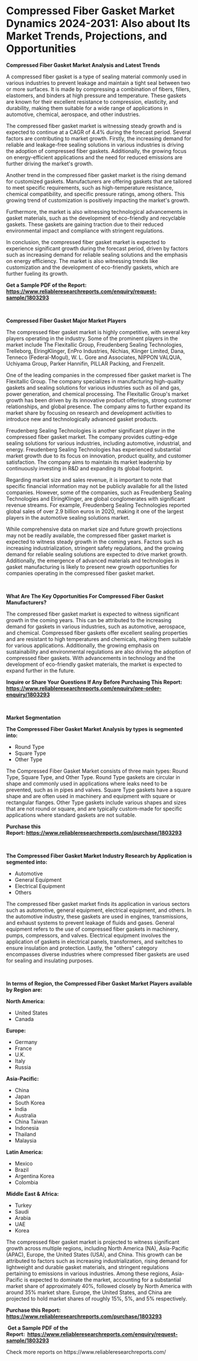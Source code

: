 <p><h1>Compressed Fiber Gasket Market Dynamics 2024-2031: Also about Its Market Trends, Projections, and Opportunities</h1></p><p><strong>Compressed Fiber Gasket Market Analysis and Latest Trends</strong></p>
<p><p>A compressed fiber gasket is a type of sealing material commonly used in various industries to prevent leakage and maintain a tight seal between two or more surfaces. It is made by compressing a combination of fibers, fillers, elastomers, and binders at high pressure and temperature. These gaskets are known for their excellent resistance to compression, elasticity, and durability, making them suitable for a wide range of applications in automotive, chemical, aerospace, and other industries.</p><p>The compressed fiber gasket market is witnessing steady growth and is expected to continue at a CAGR of 4.4% during the forecast period. Several factors are contributing to market growth. Firstly, the increasing demand for reliable and leakage-free sealing solutions in various industries is driving the adoption of compressed fiber gaskets. Additionally, the growing focus on energy-efficient applications and the need for reduced emissions are further driving the market's growth.</p><p>Another trend in the compressed fiber gasket market is the rising demand for customized gaskets. Manufacturers are offering gaskets that are tailored to meet specific requirements, such as high-temperature resistance, chemical compatibility, and specific pressure ratings, among others. This growing trend of customization is positively impacting the market's growth.</p><p>Furthermore, the market is also witnessing technological advancements in gasket materials, such as the development of eco-friendly and recyclable gaskets. These gaskets are gaining traction due to their reduced environmental impact and compliance with stringent regulations.</p><p>In conclusion, the compressed fiber gasket market is expected to experience significant growth during the forecast period, driven by factors such as increasing demand for reliable sealing solutions and the emphasis on energy efficiency. The market is also witnessing trends like customization and the development of eco-friendly gaskets, which are further fueling its growth.</p></p>
<p><strong>Get a Sample PDF of the Report:&nbsp; <a href="https://www.reliableresearchreports.com/enquiry/request-sample/1803293">https://www.reliableresearchreports.com/enquiry/request-sample/1803293</a></strong></p>
<p>&nbsp;</p>
<p><strong>Compressed Fiber Gasket Major Market Players</strong></p>
<p><p>The compressed fiber gasket market is highly competitive, with several key players operating in the industry. Some of the prominent players in the market include The Flexitallic Group, Freudenberg Sealing Technologies, Trelleborg, ElringKlinger, EnPro Industries, Nichias, Klinger Limited, Dana, Tenneco (Federal-Mogul), W. L. Gore and Associates, NIPPON VALQUA, Uchiyama Group, Parker Hannifin, PILLAR Packing, and Frenzelit.</p><p>One of the leading companies in the compressed fiber gasket market is The Flexitallic Group. The company specializes in manufacturing high-quality gaskets and sealing solutions for various industries such as oil and gas, power generation, and chemical processing. The Flexitallic Group's market growth has been driven by its innovative product offerings, strong customer relationships, and global presence. The company aims to further expand its market share by focusing on research and development activities to introduce new and technologically advanced gasket products.</p><p>Freudenberg Sealing Technologies is another significant player in the compressed fiber gasket market. The company provides cutting-edge sealing solutions for various industries, including automotive, industrial, and energy. Freudenberg Sealing Technologies has experienced substantial market growth due to its focus on innovation, product quality, and customer satisfaction. The company aims to maintain its market leadership by continuously investing in R&D and expanding its global footprint.</p><p>Regarding market size and sales revenue, it is important to note that specific financial information may not be publicly available for all the listed companies. However, some of the companies, such as Freudenberg Sealing Technologies and ElringKlinger, are global conglomerates with significant revenue streams. For example, Freudenberg Sealing Technologies reported global sales of over 2.9 billion euros in 2020, making it one of the largest players in the automotive sealing solutions market.</p><p>While comprehensive data on market size and future growth projections may not be readily available, the compressed fiber gasket market is expected to witness steady growth in the coming years. Factors such as increasing industrialization, stringent safety regulations, and the growing demand for reliable sealing solutions are expected to drive market growth. Additionally, the emergence of advanced materials and technologies in gasket manufacturing is likely to present new growth opportunities for companies operating in the compressed fiber gasket market.</p></p>
<p>&nbsp;</p>
<p><strong>What Are The Key Opportunities For Compressed Fiber Gasket Manufacturers?</strong></p>
<p><p>The compressed fiber gasket market is expected to witness significant growth in the coming years. This can be attributed to the increasing demand for gaskets in various industries, such as automotive, aerospace, and chemical. Compressed fiber gaskets offer excellent sealing properties and are resistant to high temperatures and chemicals, making them suitable for various applications. Additionally, the growing emphasis on sustainability and environmental regulations are also driving the adoption of compressed fiber gaskets. With advancements in technology and the development of eco-friendly gasket materials, the market is expected to expand further in the future.</p></p>
<p><strong>Inquire or Share Your Questions If Any Before Purchasing This Report: <a href="https://www.reliableresearchreports.com/enquiry/pre-order-enquiry/1803293">https://www.reliableresearchreports.com/enquiry/pre-order-enquiry/1803293</a></strong></p>
<p>&nbsp;</p>
<p><strong>Market Segmentation</strong></p>
<p><strong>The Compressed Fiber Gasket Market Analysis by types is segmented into:</strong></p>
<p><ul><li>Round Type</li><li>Square Type</li><li>Other Type</li></ul></p>
<p><p>The Compressed Fiber Gasket Market consists of three main types: Round Type, Square Type, and Other Type. Round Type gaskets are circular in shape and commonly used in applications where leaks need to be prevented, such as in pipes and valves. Square Type gaskets have a square shape and are often used in machinery and equipment with square or rectangular flanges. Other Type gaskets include various shapes and sizes that are not round or square, and are typically custom-made for specific applications where standard gaskets are not suitable.</p></p>
<p><strong>Purchase this Report:&nbsp;<a href="https://www.reliableresearchreports.com/purchase/1803293">https://www.reliableresearchreports.com/purchase/1803293</a></strong></p>
<p>&nbsp;</p>
<p><strong>The Compressed Fiber Gasket Market Industry Research by Application is segmented into:</strong></p>
<p><ul><li>Automotive</li><li>General Equipment</li><li>Electrical Equipment</li><li>Others</li></ul></p>
<p><p>The compressed fiber gasket market finds its application in various sectors such as automotive, general equipment, electrical equipment, and others. In the automotive industry, these gaskets are used in engines, transmissions, and exhaust systems to prevent leakage of fluids and gases. General equipment refers to the use of compressed fiber gaskets in machinery, pumps, compressors, and valves. Electrical equipment involves the application of gaskets in electrical panels, transformers, and switches to ensure insulation and protection. Lastly, the "others" category encompasses diverse industries where compressed fiber gaskets are used for sealing and insulating purposes.</p></p>
<p>&nbsp;</p>
<p><strong>In terms of Region, the Compressed Fiber Gasket Market Players available by Region are:</strong></p>
<p>
    <p> <strong> North America: </strong>
        <ul>
            <li>United States</li>
            <li>Canada</li>
        </ul>
        </p> 
    <p> <strong> Europe: </strong>
        <ul>
            <li>Germany</li>
            <li>France</li>
            <li>U.K.</li>
            <li>Italy</li>
            <li>Russia</li>
        </ul>
        </p> 
    <p> <strong> Asia-Pacific: </strong>
        <ul>
            <li>China</li>
            <li>Japan</li>
            <li>South Korea</li>
            <li>India</li>
            <li>Australia</li>
            <li>China Taiwan</li>
            <li>Indonesia</li>
            <li>Thailand</li>
            <li>Malaysia</li>
        </ul>
        </p> 
    <p> <strong> Latin America: </strong>
        <ul>
            <li>Mexico</li>
            <li>Brazil</li>
            <li>Argentina Korea</li>
            <li>Colombia</li>
        </ul>
        </p> 
    <p> <strong> Middle East & Africa: </strong>
        <ul>
            <li>Turkey</li>
            <li>Saudi</li>
            <li>Arabia</li>
            <li>UAE</li>
            <li>Korea</li>
        </ul>
    </p>
    </p>
<p><p>The compressed fiber gasket market is projected to witness significant growth across multiple regions, including North America (NA), Asia-Pacific (APAC), Europe, the United States (USA), and China. This growth can be attributed to factors such as increasing industrialization, rising demand for lightweight and durable gasket materials, and stringent regulations pertaining to emissions in various industries. Among these regions, Asia-Pacific is expected to dominate the market, accounting for a substantial market share of approximately 40%, followed closely by North America with around 35% market share. Europe, the United States, and China are projected to hold market shares of roughly 15%, 5%, and 5% respectively.</p></p>
<p><strong>Purchase this Report: <a href="https://www.reliableresearchreports.com/purchase/1803293">https://www.reliableresearchreports.com/purchase/1803293</a></strong></p>
<p>&nbsp;<strong>Get a Sample PDF of the Report:&nbsp;&nbsp;<a href="https://www.reliableresearchreports.com/enquiry/request-sample/1803293">https://www.reliableresearchreports.com/enquiry/request-sample/1803293</a></strong></p>
<p><strong></strong></p>
<p>Check more reports on https://www.reliableresearchreports.com/</p>